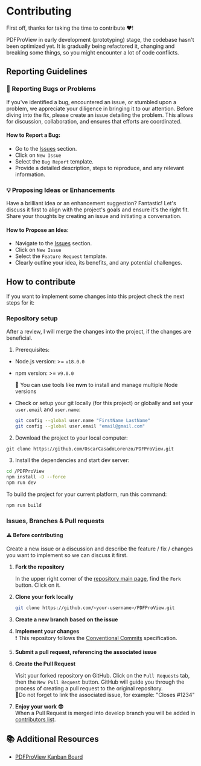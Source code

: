 # Contributing

First off, thanks for taking the time to contribute ❤!

PDFProView in early development (prototyping) stage, the codebase hasn't been optimized yet. It is gradually being refactored it, changing and breaking some things, so you might encounter a lot of code conflicts.

## Reporting Guidelines

### 🐞 Reporting Bugs or Problems

If you've identified a bug, encountered an issue, or stumbled upon a problem, we appreciate your diligence in bringing it to our attention. Before diving into the fix, please create an issue detailing the problem. This allows for discussion, collaboration, and ensures that efforts are coordinated.

#### How to Report a Bug:

- Go to the [Issues](https://github.com/OscarCasadoLorenzo/PDFProView/issues) section.
- Click on `New Issue`
- Select the `Bug Report` template.
- Provide a detailed description, steps to reproduce, and any relevant information.

### 💡 Proposing Ideas or Enhancements

Have a brilliant idea or an enhancement suggestion? Fantastic! Let's discuss it first to align with the project's goals and ensure it's the right fit. Share your thoughts by creating an issue and initiating a conversation.

#### How to Propose an Idea:

- Navigate to the [Issues](https://github.com/OscarCasadoLorenzo/PDFProView/issues) section.
- Click on `New Issue`
- Select the `Feature Request` template.
- Clearly outline your idea, its benefits, and any potential challenges.

## How to contribute

If you want to implement some changes into this project check the next steps for it:

### Repository setup

After a review, I will merge the changes into the project, if the changes are beneficial.

1.  Prerequisites:

- Node.js version: >= `v18.0.0`
- npm version: >= `v9.0.0`

  🔧 You can use tools like **nvm** to install and manage multiple Node versions

- Check or setup your git locally (for this project) or globally and set your `user.email` and `user.name`:

  ```bash
  git config --global user.name "FirstName LastName"
  git config --global user.email "email@gmail.com"
  ```

2. Download the project to your local computer:

```
git clone https://github.com/OscarCasadoLorenzo/PDFProView.git
```

3. Install the dependencies and start dev server:

```bash
cd /PDFProView
npm install -D --force
npm run dev
```

To build the project for your current platform, run this command:

```bash
npm run build
```

### Issues, Branches & Pull requests

#### ⚠ Before contributing

Create a new issue or a discussion and describe the feature / fix / changes you want to implement so we can discuss it first.

1. **Fork the repository**

   In the upper right corner of the [repository main page](https://github.com/OscarCasadoLorenzo/PDFProView), find the `Fork` button. Click on it.

2. **Clone your fork locally**

   ```bash
   git clone https://github.com/<your-username>/PDFProView.git
   ```

3. **Create a new branch based on the issue**

4. **Implement your changes**  
   ❗ This repository follows the [Conventional Commits](https://www.conventionalcommits.org/) specification.

5. **Submit a pull request, referencing the associated issue**

6. **Create the Pull Request**

   Visit your forked repository on GitHub. Click on the `Pull Requests` tab, then the `New Pull Request` button. GitHub will guide you through the process of creating a pull request to the original repository.  
   📑Do not forget to link the associated issue, for example: "Closes #1234"

7. **Enjoy your work 😎**  
   When a Pull Request is merged into develop branch you will be added in <u>contributors list</u>.

## 📚 Additional Resources

- [PDFProView Kanban Board](https://github.com/users/OscarCasadoLorenzo/projects/10)
